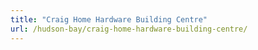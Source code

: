 ```yaml
---
title: "Craig Home Hardware Building Centre"
url: /hudson-bay/craig-home-hardware-building-centre/
---
```

